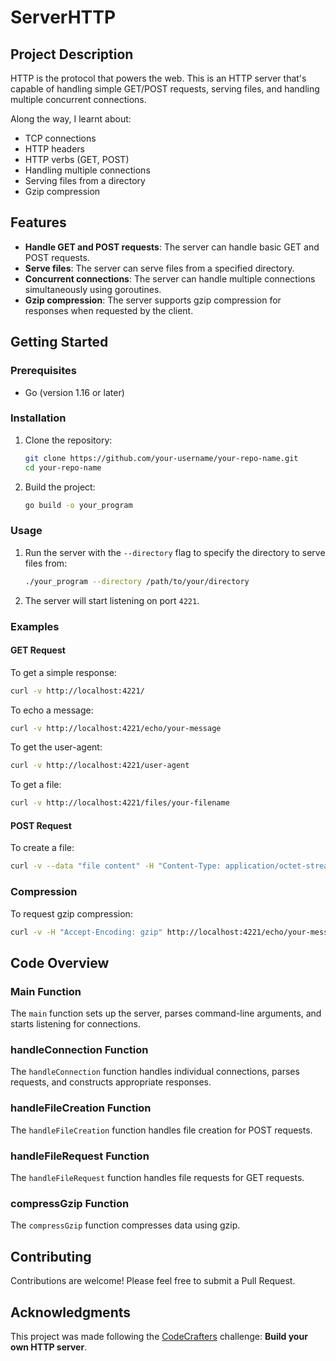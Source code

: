 # ServerHTTP

## Project Description

HTTP is the protocol that powers the web. This is an HTTP server that's capable of handling simple GET/POST requests, serving files, and handling multiple concurrent connections.

Along the way, I learnt about:
- TCP connections
- HTTP headers
- HTTP verbs (GET, POST)
- Handling multiple connections
- Serving files from a directory
- Gzip compression

## Features

- **Handle GET and POST requests**: The server can handle basic GET and POST requests.
- **Serve files**: The server can serve files from a specified directory.
- **Concurrent connections**: The server can handle multiple connections simultaneously using goroutines.
- **Gzip compression**: The server supports gzip compression for responses when requested by the client.

## Getting Started

### Prerequisites

- Go (version 1.16 or later)

### Installation

1. Clone the repository:
    ```sh
    git clone https://github.com/your-username/your-repo-name.git
    cd your-repo-name
    ```

2. Build the project:
    ```sh
    go build -o your_program
    ```

### Usage

1. Run the server with the `--directory` flag to specify the directory to serve files from:
    ```sh
    ./your_program --directory /path/to/your/directory
    ```

2. The server will start listening on port `4221`.

### Examples

#### GET Request

To get a simple response:

```sh
curl -v http://localhost:4221/
```

To echo a message:

```sh
curl -v http://localhost:4221/echo/your-message
```

To get the user-agent:

```sh
curl -v http://localhost:4221/user-agent
```

To get a file:

```sh
curl -v http://localhost:4221/files/your-filename
```

#### POST Request

To create a file:

```sh
curl -v --data "file content" -H "Content-Type: application/octet-stream" http://localhost:4221/files/your-filename
```

### Compression

To request gzip compression:

```sh
curl -v -H "Accept-Encoding: gzip" http://localhost:4221/echo/your-message
```

## Code Overview

### Main Function

The `main` function sets up the server, parses command-line arguments, and starts listening for connections.

### handleConnection Function

The `handleConnection` function handles individual connections, parses requests, and constructs appropriate responses.

### handleFileCreation Function

The `handleFileCreation` function handles file creation for POST requests.

### handleFileRequest Function

The `handleFileRequest` function handles file requests for GET requests.

### compressGzip Function

The `compressGzip` function compresses data using gzip.

## Contributing

Contributions are welcome! Please feel free to submit a Pull Request.

## Acknowledgments

This project was made following the [CodeCrafters](https://app.codecrafters.io/catalog) challenge: **Build your own HTTP server**.
